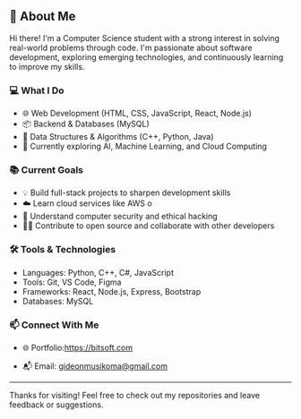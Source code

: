 ## 👋 About Me

Hi there! I'm a Computer Science student with a strong interest in solving real-world problems through code. I'm passionate about software development, exploring emerging technologies,
and continuously learning to improve my skills.

### 💻 What I Do
- 🌐 Web Development (HTML, CSS, JavaScript, React, Node.js)
- 📦 Backend & Databases (MySQL)
- 🧠 Data Structures & Algorithms (C++, Python, Java)
- 🤖 Currently exploring AI, Machine Learning, and Cloud Computing

### 📚 Current Goals
- 💡 Build full-stack projects to sharpen development skills
- ☁️ Learn cloud services like AWS o
- 🔐 Understand computer security and ethical hacking
- 👨‍🎓 Contribute to open source and collaborate with other developers

### 🛠️ Tools & Technologies
- Languages: Python, C++, C#, JavaScript
- Tools: Git, VS Code, Figma
- Frameworks: React, Node.js, Express, Bootstrap
- Databases: MySQL

### 📫 Connect With Me
- 🌐 Portfolio:https://bitsoft.com

- 📬 Email: gideonmusikoma@gmail.com

---

Thanks for visiting! Feel free to check out my repositories and leave feedback or suggestions.
